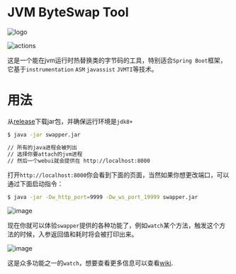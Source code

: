 # JVM ByteSwap Tool
![logo](sw-ico.png)

![actions](https://github.com/sunwu51/JVMByteSwapTool/actions/workflows/main.yml/badge.svg)

这是一个能在jvm运行时热替换类的字节码的工具，特别适合`Spring Boot`框架，它基于`instrumentation` `ASM` `javassist` `JVMTI`等技术。

# 用法
从[release](https://github.com/sunwu51/JVMByteSwapTool/releases)下载jar包，并确保运行环境是`jdk8+`
```bash
$ java -jar swapper.jar

// 所有的java进程会被列出
// 选择你要attach的jvm进程
// 然后一个webui就会提供在 http://localhost:8000
```

打开`http://localhost:8000`你会看到下面的页面，当然如果你想更改端口，可以通过下面启动指令：
```bash
$ java -jar -Dw_http_port=9999 -Dw_ws_port_19999 swapper.jar
```

![image](https://i.imgur.com/WSKkrxX.png)

现在你就可以体验`swapper`提供的各种功能了，例如`watch`某个方法，触发这个方法的时候，入参返回值和耗时将会被打印出来。

![image](https://i.imgur.com/RaEZ1w5.png)

这是众多功能之一的`watch`，想要查看更多信息可以查看[wiki](https://github.com/sunwu51/JVMByteSwapTool/wiki).
